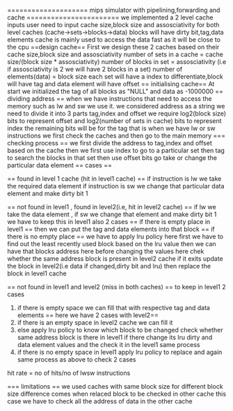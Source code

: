 ==================== mips simulator with pipelining,forwarding and cache =======================
we implemented a 2 level cache
inputs
user need to input cache size,block size and assosciativity for both level caches
(cache->sets->blocks->data)
blocks will have dirty bit,tag,data elements
cache is mainly used to access the data fast as it will be close to the cpu
==design cache==
First we design these 2 caches based on their cache size,block size and assosciativity
number of sets in a cache = cache size/(block size * assosciativity)
number of blocks in set = assosciativity (i.e if assosciativity is 2 we will have 2 blocks in a set)
number of elements(data) = block size
each set will have a index to differentiate,block will have tag and data element will have offset
== initialising cache==
At start we initialized the tag of all blocks as "NULL" and data as -1000000
== dividing address ==
when we have instructions that need to access the memory such as lw and sw we use it.
we considered address as a string we need to divide it into 3 parts tag,index and offset
we require log2(block size) bits to represent offset
and log2(number of sets in cache) bits to represent index
the remaining bits will be for the tag
that is when we have lw or sw instructions we first check the caches and then go to the main memory
=== checking process ==
we first divide the address to tag,index and offset based on the cache
then we first use index to go to a particular set
then tag to search the blocks in that set
then use offset bits go take or change the particular data element
== cases ==

== found in level 1 cache (hit in level1 cache) ==
if instruction is lw we take the required data element
if instruction is sw we change that particular data element and make dirty bit 1

== not found in level1 , found in level2(i.e, hit in level2 cache) ==
if lw we take the data element , if sw we change that element and make dirty bit 1
we have to keep this in level1 also
2 cases 
 == if there is empty place in level1 ==
 then we can put the tag and data elements into that block
 == if there is no empty place ==
 we have to apply lru policy here
 first we have to find out the least recently used block based on the lru value
 then we can have that blocks address
 here before changing the values here chek whether the same address block is present in level2 cache 
 if it exits update the block in level2(i.e data if changed,dirty bit and lru) 
 then replace the block in level1 cache

== not found in level1 and level2 (miss in both caches) ==
to keep in level1 2 cases
1. if there is empty space we can fill that with respective tag and data elements
  == here we have 2 cases with level2==
  1. if there is an empty space in level2 cache we can fill it
  2. else
    apply lru policy to know which block to be changed
    check whether same address block is there in level1
    if there change its lru dirty and data element values and the check it in the level1 same process
2. if there is no empty space in level1 
   apply lru policy to replace and again same process as above to check 2 cases

hit rate = no of hits/no of lwsw instructions

    
 
=== limitations ==
we used caches with same block size
for different block size difference comes when relaced block to be checked in other cache this case we have to check all the address of data in the other cache
 
 
 
